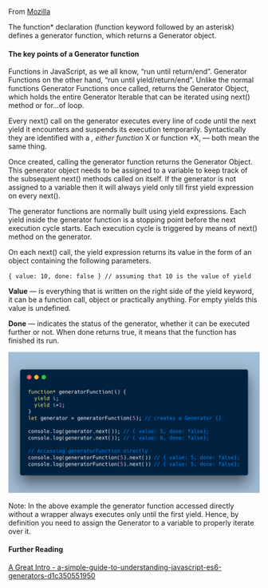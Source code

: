 From [Mozilla](https://developer.mozilla.org/en-US/docs/Web/JavaScript/Reference/Statements/function*)

The function\* declaration (function keyword followed by an asterisk) defines a generator function, which returns a Generator object.

#### The key points of a Generator function

Functions in JavaScript, as we all know, “run until return/end”. Generator Functions on the other hand, “run until yield/return/end”. Unlike the normal functions Generator Functions once called, returns the Generator Object, which holds the entire Generator Iterable that can be iterated using next() method or for…of loop.

Every next() call on the generator executes every line of code until the next yield it encounters and suspends its execution temporarily.
Syntactically they are identified with a _, either function_ X or function \*X, — both mean the same thing.

Once created, calling the generator function returns the Generator Object. This generator object needs to be assigned to a variable to keep track of the subsequent next() methods called on itself. If the generator is not assigned to a variable then it will always yield only till first yield expression on every next().

The generator functions are normally built using yield expressions. Each yield inside the generator function is a stopping point before the next execution cycle starts. Each execution cycle is triggered by means of next() method on the generator.

On each next() call, the yield expression returns its value in the form of an object containing the following parameters.

```
{ value: 10, done: false } // assuming that 10 is the value of yield

```

**Value** — is everything that is written on the right side of the yield keyword, it can be a function call, object or practically anything. For empty yields this value is undefined.

**Done** — indicates the status of the generator, whether it can be executed further or not. When done returns true, it means that the function has finished its run.

<img src="simple-generator-function.png" >

Note: In the above example the generator function accessed directly without a wrapper always executes only until the first yield. Hence, by definition you need to assign the Generator to a variable to properly iterate over it.

#### Further Reading

[A Great Intro - a-simple-guide-to-understanding-javascript-es6-generators-d1c350551950](https://medium.com/dailyjs/a-simple-guide-to-understanding-javascript-es6-generators-d1c350551950)
